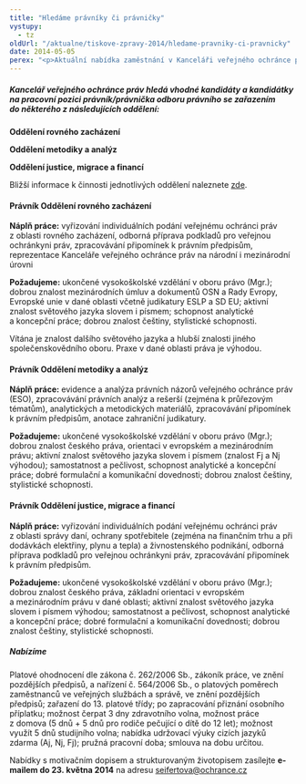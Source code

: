 ```yaml
---
title: "Hledáme právníky či právničky"
vystupy:
  - tz
oldUrl: "/aktualne/tiskove-zpravy-2014/hledame-pravniky-ci-pravnicky"
date: 2014-05-05
perex: "<p>Aktuální nabídka zaměstnání v Kanceláři veřejného ochránce práv pro zájemce s právnickým vzděláním.</p>"
---
```


<!-- imported from the old website -->

<h5>Kancelář veřejného ochránce práv hledá vhodné kandidáty a kandidátky na pracovní pozici právník/právnička odboru právního se zařazením do některého z následujících oddělení: </h5><p><strong>Oddělení rovného zacházení</strong></p><p><strong>Oddělení metodiky a analýz</strong></p><p><strong>Oddělení justice, migrace a financí</strong></p><p>Bližší informace k činnosti jednotlivých oddělení naleznete <a href="https://www.ochrance.cz/kontakty/">zde</a>.</p><h4>Právník Oddělení rovného zacházení</h4><p><strong>Náplň práce:</strong> vyřizování individuálních podání veřejnému ochránci práv z oblasti rovného zacházení, odborná příprava podkladů pro veřejnou ochránkyni práv, zpracovávání připomínek k právním předpisům, reprezentace Kanceláře veřejného ochránce práv na národní i mezinárodní úrovni </p><p><strong>Požadujeme:</strong> ukončené vysokoškolské vzdělání v oboru právo (Mgr.); dobrou znalost mezinárodních úmluv a dokumentů OSN a Rady Evropy, Evropské unie v dané oblasti včetně judikatury ESLP a SD EU; aktivní znalost světového jazyka slovem i písmem; schopnost analytické a koncepční práce; dobrou znalost češtiny, stylistické schopnosti.</p><p>Vítána je znalost dalšího světového jazyka a hlubší znalosti jiného společenskovědního oboru. Praxe v dané oblasti práva je výhodou.</p><h4>Právník Oddělení metodiky a analýz</h4><p><strong>Náplň práce:</strong> evidence a analýza právních názorů veřejného ochránce práv (ESO), zpracovávání právních analýz a rešerší (zejména k průřezovým tématům), analytických a metodických materiálů, zpracovávání připomínek k právním předpisům, anotace zahraniční judikatury.  </p><p><strong>Požadujeme:</strong> ukončené vysokoškolské vzdělání v oboru právo (Mgr.); dobrou znalost českého práva, orientaci v evropském a mezinárodním právu; aktivní znalost světového jazyka slovem i písmem (znalost Fj a Nj výhodou); samostatnost a pečlivost, schopnost analytické a koncepční práce; dobré formulační a komunikační dovednosti; dobrou znalost češtiny, stylistické schopnosti.</p><h4>Právník Oddělení justice, migrace a financí</h4><p><strong>Náplň práce:</strong> vyřizování individuálních podání veřejnému ochránci práv z oblasti správy daní, ochrany spotřebitele (zejména na finančním trhu a při dodávkách elektřiny, plynu a tepla) a živnostenského podnikání, odborná příprava podkladů pro veřejnou ochránkyni práv, zpracovávání připomínek k právním předpisům. </p><p><strong>Požadujeme:</strong> ukončené vysokoškolské vzdělání v oboru právo (Mgr.); dobrou znalost českého práva, základní orientaci v evropském a mezinárodním právu v dané oblasti; aktivní znalost světového jazyka slovem i písmem výhodou; samostatnost a pečlivost, schopnost analytické a koncepční práce; dobré formulační a komunikační dovednosti; dobrou znalost češtiny, stylistické schopnosti.</p><h5>Nabízíme</h5><p>Platové ohodnocení dle zákona č. 262/2006 Sb., zákoník práce, ve znění pozdějších předpisů, a nařízení č. 564/2006 Sb., o platových poměrech zaměstnanců ve veřejných službách a správě, ve znění pozdějších předpisů; zařazení do 13. platové třídy; po zapracování přiznání osobního příplatku; možnost čerpat 3 dny zdravotního volna, možnost práce z domova (5 dnů + 5 dnů pro rodiče pečující o dítě do 12 let); možnost využít 5 dnů studijního volna; nabídka udržovací výuky cizích jazyků zdarma (Aj, Nj, Fj); pružná pracovní doba; smlouva na dobu určitou.</p><p>Nabídky s motivačním dopisem a strukturovaným životopisem zasílejte <strong>e-mailem do 23. května 2014</strong> na adresu <a href="mailto:seifertova@ochrance.cz">seifertova@ochrance.cz</a> </p>
